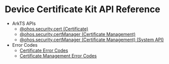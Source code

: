 # Device Certificate Kit API Reference

- ArkTS APIs
  - [@ohos.security.cert (Certificate)](js-apis-cert.md)
  - [@ohos.security.certManager (Certificate Management)](js-apis-certManager.md)
  - [@ohos.security.certManager (Certificate Management) (System API)](js-apis-certManager-sys.md)
- Error Codes
  - [Certificate Error Codes](errorcode-cert.md)
  - [Certificate Management Error Codes](errorcode-certManager.md)
